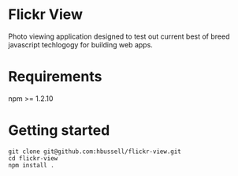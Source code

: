 Flickr View
===========

Photo viewing application designed to test out current best of breed javascript techlogogy for building web apps.

# Requirements

npm >= 1.2.10


# Getting started

    git clone git@github.com:hbussell/flickr-view.git 
    cd flickr-view
    npm install .


